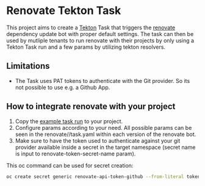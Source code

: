 # Renovate Tekton Task

This project aims to create a [Tekton](https://tekton.dev/) Task that triggers the [renovate](https://docs.renovatebot.com/) dependency
update bot with proper default settings. The task can then be used by mutliple tenants to run renovate with their projects by only using a 
Tekton Task run and a few params by utilizing tekton resolvers.

## Limitations

- The Task uses PAT tokens to authenticate with the Git provider. So its not possible to use e.g. a Github App.


## How to integrate renovate with your project

1. Copy the [example task run](docs/example-taskRun-github.yaml) to your project.
2. Configure params according to your need. All possible params can be seen in the  renovate/<version>/task.yaml within each version of the renovate bot.
3. Make sure to have the token used to authenticate against your git provider available inside a secret in the target namespace (secret name is input to renovate-token-secret-name param).

This oc command can be used for secret creation:
```bash
oc create secret generic renovate-api-token-github --from-literal token=$API_TOKEN
```
